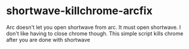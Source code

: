 # shortwave-killchrome-arcfix
Arc doesn't let you open shortwave from arc. It must open shortwave. I don't like having to close chrome though. This simple script kills chrome after you are done with shortwave
